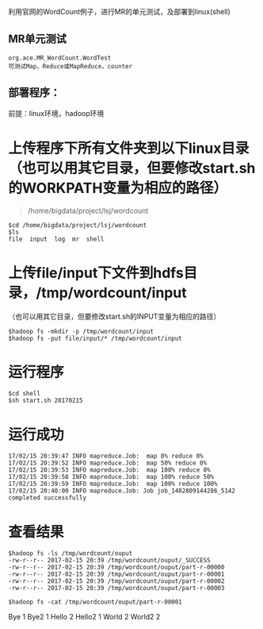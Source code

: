 利用官网的WordCount例子，进行MR的单元测试，及部署到linux(shell)

## MR单元测试
	org.ace.MR_WordCount.WordTest
	可测试Map，Reduce或MapReduce，counter

## 部署程序：
前提：linux环境，hadoop环境
# 上传程序下所有文件夹到以下linux目录（也可以用其它目录，但要修改start.sh的WORKPATH变量为相应的路径）
>/home/bigdata/project/lsj/wordcount

```
$cd /home/bigdata/project/lsj/wordcount
$ls
file  input  log  mr  shell
```

# 上传file/input下文件到hdfs目录，/tmp/wordcount/input
（也可以用其它目录，但要修改start.sh的INPUT变量为相应的路径）

```
$hadoop fs -mkdir -p /tmp/wordcount/input
$hadoop fs -put file/input/* /tmp/wordcount/input
```

# 运行程序

```
$cd shell
$sh start.sh 20170215
```

# 运行成功

```
17/02/15 20:39:47 INFO mapreduce.Job:  map 0% reduce 0%
17/02/15 20:39:52 INFO mapreduce.Job:  map 50% reduce 0%
17/02/15 20:39:53 INFO mapreduce.Job:  map 100% reduce 0%
17/02/15 20:39:58 INFO mapreduce.Job:  map 100% reduce 50%
17/02/15 20:39:59 INFO mapreduce.Job:  map 100% reduce 100%
17/02/15 20:40:00 INFO mapreduce.Job: Job job_1482809144286_5142 completed successfully
```

# 查看结果

```
$hadoop fs -ls /tmp/wordcount/ouput
-rw-r--r-- 2017-02-15 20:39 /tmp/wordcount/ouput/_SUCCESS
-rw-r--r-- 2017-02-15 20:39 /tmp/wordcount/ouput/part-r-00000
-rw-r--r-- 2017-02-15 20:39 /tmp/wordcount/ouput/part-r-00001
-rw-r--r-- 2017-02-15 20:39 /tmp/wordcount/ouput/part-r-00002
-rw-r--r-- 2017-02-15 20:39 /tmp/wordcount/ouput/part-r-00003

$hadoop fs -cat /tmp/wordcount/ouput/part-r-00001

```
Bye     1
Bye2    1
Hello   2
Hello2  1
World   2
World2  2
```

